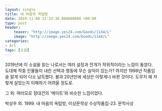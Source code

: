 ```yaml
---
layout: single
title: 내 마음의 옥탑방
date: 2019-11-08 22:33:30.000000000 +09:00
type: post
header:
    teaser: "http://image.yes24.com/Goods/1144/L"
    image: "http://image.yes24.com/Goods/1144/L"
categories:
- Art
tags: [소설]
---
```


2019년에 이 소설을 읽는 나로서는 여러 설정과 전개가 작위적이라는 느낌이 들었다. 도대체 작중 인물들이 내린 선택과 행동에 무슨 실익이 있는가? 하지만 1998년 작품임을 알게 되어 다소 납득했다. 불과 20년만에 세상은 이렇게나 바뀐 것이다. 도무지 왜 저렇게 살았는지 이해하기 어려울 정도로.

그 외: 여러모로 정대건의 '메이트'와 비슷한 느낌이었다.

박상우 외. 1999. 내 마음의 옥탑방, 이상문학상 수상작품집-23. 문학사상
